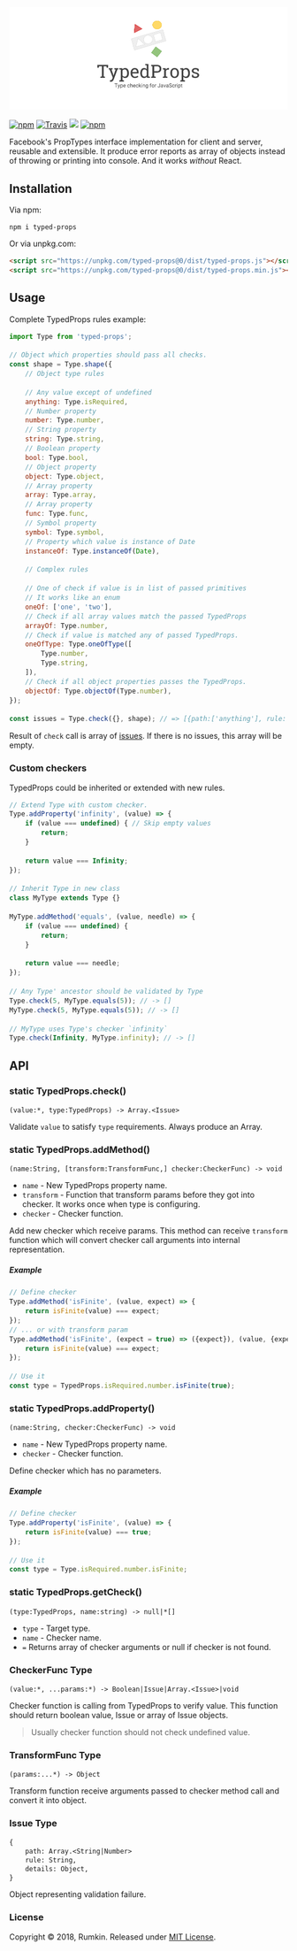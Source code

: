 ![TypedProps](doc/cover.png)

[![npm](https://img.shields.io/npm/v/typed-props.svg?style=flat-square)](https://npmjs.com/packages/typed-props)
[![Travis](https://img.shields.io/travis/rumkin/typed-props.svg?style=flat-square)](https://travis-ci.org/rumkin/typed-props)
![](https://img.shields.io/badge/size-6.32%20KiB-blue.svg?style=flat-square)
[![npm](https://img.shields.io/npm/dm/typed-props.svg?style=flat-square)](https://npmjs.com/packages/typed-props)

Facebook's PropTypes interface implementation for client and server, reusable
and extensible. It produce error reports as array of objects instead of throwing
or printing into console. And it works *without* React.

## Installation

Via npm:
```shell
npm i typed-props
```

Or via unpkg.com:

```html
<script src="https://unpkg.com/typed-props@0/dist/typed-props.js"></script>
<script src="https://unpkg.com/typed-props@0/dist/typed-props.min.js"></script>
```

## Usage

Complete TypedProps rules example:

```javascript
import Type from 'typed-props';

// Object which properties should pass all checks.
const shape = Type.shape({
    // Object type rules

    // Any value except of undefined
    anything: Type.isRequired,
    // Number property
    number: Type.number,
    // String property
    string: Type.string,
    // Boolean property
    bool: Type.bool,
    // Object property
    object: Type.object,
    // Array property
    array: Type.array,
    // Array property
    func: Type.func,
    // Symbol property
    symbol: Type.symbol,
    // Property which value is instance of Date
    instanceOf: Type.instanceOf(Date),

    // Complex rules

    // One of check if value is in list of passed primitives
    // It works like an enum
    oneOf: ['one', 'two'],
    // Check if all array values match the passed TypedProps
    arrayOf: Type.number,
    // Check if value is matched any of passed TypedProps.
    oneOfType: Type.oneOfType([
        Type.number,
        Type.string,
    ]),
    // Check if all object properties passes the TypedProps.
    objectOf: Type.objectOf(Type.number),
});

const issues = Type.check({}, shape); // => [{path:['anything'], rule: 'isRequired', details: {is: false}}]
```

Result of `check` call is array of [issues](#issue-type). If there is no issues, this array will be
empty.

### Custom checkers

TypedProps could be inherited or extended with new rules.

```javascript
// Extend Type with custom checker.
Type.addProperty('infinity', (value) => {
    if (value === undefined) { // Skip empty values
        return;
    }

    return value === Infinity;
});

// Inherit Type in new class
class MyType extends Type {}

MyType.addMethod('equals', (value, needle) => {
    if (value === undefined) {
        return;
    }

    return value === needle;
});

// Any Type' ancestor should be validated by Type
Type.check(5, MyType.equals(5)); // -> []
MyType.check(5, MyType.equals(5)); // -> []

// MyType uses Type's checker `infinity`
Type.check(Infinity, MyType.infinity); // -> []
```

## API

### static TypedProps.check()
```text
(value:*, type:TypedProps) -> Array.<Issue>
```

Validate `value` to satisfy `type` requirements. Always produce an Array.

### static TypedProps.addMethod()
```text
(name:String, [transform:TransformFunc,] checker:CheckerFunc) -> void
```

* `name` - New TypedProps property name.
* `transform` - Function that transform params before they got into checker. It works once when type is configuring.
* `checker` - Checker function.

Add new checker which receive params. This method can receive `transform` function
which will convert checker call arguments into internal representation.

##### Example
```javascript
// Define checker
Type.addMethod('isFinite', (value, expect) => {
    return isFinite(value) === expect;
});
// ... or with transform param
Type.addMethod('isFinite', (expect = true) => ({expect}), (value, {expect}) => {
    return isFinite(value) === expect;
});

// Use it
const type = TypedProps.isRequired.number.isFinite(true);
```

### static TypedProps.addProperty()
```text
(name:String, checker:CheckerFunc) -> void
```
* `name` - New TypedProps property name.
* `checker` - Checker function.

Define checker which has no parameters.

##### Example
```javascript
// Define checker
Type.addProperty('isFinite', (value) => {
    return isFinite(value) === true;
});

// Use it
const type = Type.isRequired.number.isFinite;
```

### static TypedProps.getCheck()

```text
(type:TypedProps, name:string) -> null|*[]
```

* `type` - Target type.
* `name` - Checker name.
* `=` Returns array of checker arguments or null if checker is not found.


### CheckerFunc Type
```text
(value:*, ...params:*) -> Boolean|Issue|Array.<Issue>|void
```

Checker function is calling from TypedProps to verify value. This function should
return boolean value, Issue or array of Issue objects.

> Usually checker function should not check undefined value.

### TransformFunc Type
```text
(params:...*) -> Object
```

Transform function receive arguments passed to checker method call and convert it into object.

### Issue Type
```text
{
    path: Array.<String|Number>
    rule: String,
    details: Object,
}
```

Object representing validation failure.

### License

Copyright &copy; 2018, Rumkin. Released under [MIT License](LICENSE).
